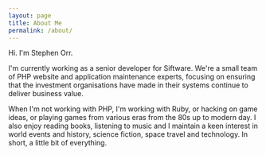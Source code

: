 ```yaml
---
layout: page
title: About Me
permalink: /about/
---
```


Hi. I'm Stephen Orr.

I'm currently working as a senior developer for Siftware. We're a small team of
PHP website and application maintenance experts, focusing on ensuring that the
investment organisations have made in their systems continue to deliver business
value.

When I'm not working with PHP, I'm working with Ruby, or hacking on game ideas,
or playing games from various eras from the 80s up to modern day. I also enjoy
reading books, listening to music and I maintain a keen interest in world events
and history, science fiction, space travel and technology. In short, a little
bit of everything.
